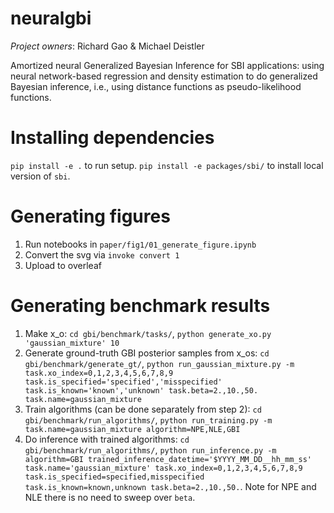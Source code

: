 # neuralgbi
_Project owners_: Richard Gao & Michael Deistler

Amortized neural Generalized Bayesian Inference for SBI applications: using neural network-based regression and density estimation to do generalized Bayesian inference, i.e., using distance functions as pseudo-likelihood functions.

# Installing dependencies
`pip install -e .` to run setup.
`pip install -e packages/sbi/` to install local version of `sbi`.

# Generating figures

1. Run notebooks in `paper/fig1/01_generate_figure.ipynb`
2. Convert the svg via `invoke convert 1`
3. Upload to overleaf


# Generating benchmark results
1. Make x_o: `cd gbi/benchmark/tasks/`, `python generate_xo.py 'gaussian_mixture' 10`
2. Generate ground-truth GBI posterior samples from x_os: `cd gbi/benchmark/generate_gt/`, `python run_gaussian_mixture.py -m task.xo_index=0,1,2,3,4,5,6,7,8,9 task.is_specified='specified','misspecified' task.is_known='known','unknown' task.beta=2.,10.,50. task.name=gaussian_mixture`
3. Train algorithms (can be done separately from step 2): `cd gbi/benchmark/run_algorithms/`, `python run_training.py -m task.name=gaussian_mixture algorithm=NPE,NLE,GBI`
4. Do inference with trained algorithms: `cd gbi/benchmark/run_algorithms/`, `python run_inference.py -m algorithm=GBI trained_inference_datetime='$YYYY_MM_DD__hh_mm_ss' task.name='gaussian_mixture' task.xo_index=0,1,2,3,4,5,6,7,8,9 task.is_specified=specified,misspecified task.is_known=known,unknown task.beta=2.,10.,50.`. Note for NPE and NLE there is no need to sweep over `beta`.

